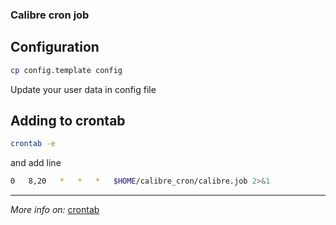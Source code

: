 ### Calibre cron job

## Configuration

```sh
cp config.template config
```

Update your user data in config file

## Adding to crontab
```sh
crontab -e
```

and add line

```sh
0   8,20   *   *   *   $HOME/calibre_cron/calibre.job 2>&1
```

---
_More info on:_ [crontab](http://ss64.com/osx/crontab.html)